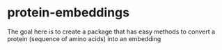 # protein-embeddings
The goal here is to create a package that has easy methods to convert a protein (sequence of amino acids) into an embedding
